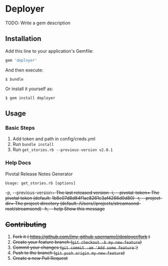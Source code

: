 # Deployer

TODO: Write a gem description

## Installation

Add this line to your application's Gemfile:

```ruby
gem 'deployer'
```

And then execute:

    $ bundle

Or install it yourself as:

    $ gem install deployer

## Usage

### Basic Steps
1. Add token and path in config/creds.yml
2. Run `bundle install`
3. Run `get_stories.rb --previous-version v2.0.1`

### Help Docs
Pivotal Release Notes Generator

    Usage: get_stories.rb [options]
  -p, --previous-version=<s>    The last released version
  -i, --pivotal-token=<s>       The pivotal token (default: 1b8c07d8d84f1ac8261e3af4266d0d80)
  -r, --project-dir=<s>         The project directory (default: /Users/<yourpath>/projects/streamsend-root/streamsend)
  -h, --help                    Show this message

## Contributing

1. Fork it ( https://github.com/[my-github-username]/deployer/fork )
2. Create your feature branch (`git checkout -b my-new-feature`)
3. Commit your changes (`git commit -am 'Add some feature'`)
4. Push to the branch (`git push origin my-new-feature`)
5. Create a new Pull Request
